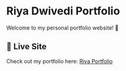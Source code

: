 # Riya Dwivedi Portfolio

Welcome to my personal portfolio website! 🌟

## 🔗 Live Site
Check out my portfolio here: [Riya Portfolio](https://riyadwivedi01.github.io/riya_portfolio/)

